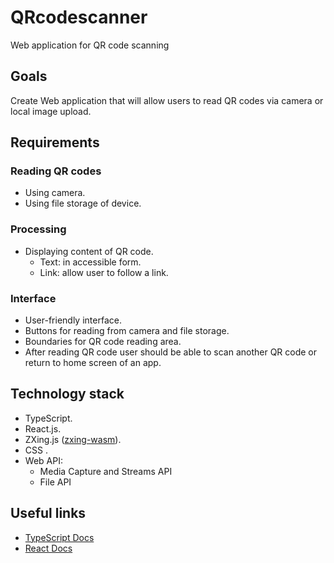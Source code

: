 # QRcodescanner
Web application for QR code scanning

## Goals
Create Web application that will allow users to read QR codes via camera or local image upload.

## Requirements

### Reading QR codes
- Using camera.
- Using file storage of device.

### Processing
- Displaying content of QR code.
  - Text: in accessible form.
  - Link: allow user to follow a link.

### Interface
- User-friendly interface.
- Buttons for reading from camera and file storage.
- Boundaries for QR code reading area.
- After reading QR code user should be able to scan another QR code or return to home screen of an app.

## Technology stack
- TypeScript.
- React.js.
- ZXing.js ([zxing-wasm](https://duckduckgo.com)).
- CSS .
- Web API:
  - Media Capture and Streams API
  - File API

## Useful links
- [TypeScript Docs]([https://duckduckgo.com](https://www.typescriptlang.org/docs/))
- [React Docs](https://react.dev/learn)
